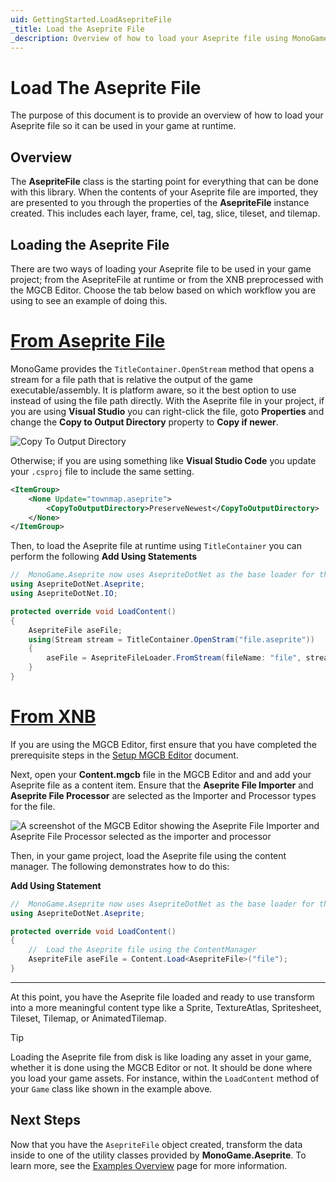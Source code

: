 ```yaml
---
uid: GettingStarted.LoadAsepriteFile
_title: Load the Aseprite File
_description: Overview of how to load your Aseprite file using MonoGame.Aseprite.
---
```


# Load The Aseprite File

The purpose of this document is to provide an overview of how to load your Aseprite file so it can be used in your game at runtime.

## Overview

The **AsepriteFile** class is the starting point for everything that can be done with this library.  When the contents of your Aseprite file are imported, they are presented to you through the properties of the **AsepriteFile** instance created.  This includes each layer, frame, cel, tag, slice, tileset, and tilemap.

## Loading the Aseprite File

There are two ways of loading your Aseprite file to be used in your game project; from the AsepriteFile at runtime or from the XNB preprocessed with the MGCB Editor. Choose the tab below based on which workflow you are using to see an example of doing this.

# [From Aseprite File](#tab/from-aseprite-file)
MonoGame provides the `TitleContainer.OpenStream` method that opens a stream for a file path that is relative the output of the game executable/assembly. It is platform aware, so it the best option to use instead of using the file path directly.  With the Aseprite file in your project, if you are using **Visual Studio** you can right-click the file, goto **Properties** and change the **Copy to Output Directory** property to **Copy if newer**.

![Copy To Output Directory](~/images/articles/load-aseprite-file/copy-if-newer.png)

Otherwise; if you are using something like **Visual Studio Code** you update your `.csproj` file to include the same setting.

```xml
<ItemGroup>
    <None Update="townmap.aseprite">
        <CopyToOutputDirectory>PreserveNewest</CopyToOutputDirectory>
    </None>
</ItemGroup>
```

Then, to load the Aseprite file at runtime using `TitleContainer` you can perform the following
**Add Using Statements**

```cs
//  MonoGame.Aseprite now uses AsepriteDotNet as the base loader for the Aseprite file
using AsepriteDotNet.Aseprite;
using AsepriteDotNet.IO;

protected override void LoadContent()
{
    AsepriteFile aseFile;
    using(Stream stream = TitleContainer.OpenStram("file.aseprite"))
    {
        aseFile = AsepriteFileLoader.FromStream(fileName: "file", stream: stream, preMultiplyAlpha: true);
    }
}
```

# [From XNB](#tab/from-xnb)

If you are using the MGCB Editor, first ensure that you have completed the prerequisite steps in the [Setup MGCB Editor](<xref:GettingStarted.SetupMGCBEditor>) document.

Next, open your **Content.mgcb** file in the MGCB Editor and and add your Aseprite file as a content item.  Ensure that the **Aseprite File Importer** and **Aseprite File Processor** are selected as the Importer and Processor types for the file.

![A screenshot of the MGCB Editor showing the Aseprite File Importer and Aseprite File Processor selected as the importer and processor](~/images/articles/load-aseprite-file/importer-processor.png)

Then, in your game project, load the Aseprite file using the content manager. The following demonstrates how to do this:

**Add Using Statement**
```cs
//  MonoGame.Aseprite now uses AsepriteDotNet as the base loader for the Aseprite file
using AsepriteDotNet.Aseprite;

protected override void LoadContent()
{
    //  Load the Aseprite file using the ContentManager
    AsepriteFile aseFile = Content.Load<AsepriteFile>("file");
}
```

---



At this point, you have the Aseprite file loaded and ready to use transform into a more meaningful content type like a Sprite, TextureAtlas, Spritesheet, Tileset, Tilemap, or AnimatedTilemap.

> [!TIP]
> Loading the Aseprite file from disk is like loading any asset in your game, whether it is done using the MGCB Editor or not.  It should be done where you load your game assets. For instance, within the `LoadContent` method of your `Game` class like shown in the example above.

## Next Steps
Now that you have the `AsepriteFile` object created, transform the data inside to one of the utility classes provided by **MonoGame.Aseprite**.  To learn more, see the [Examples Overview](../examples/overview.md) page for more information.